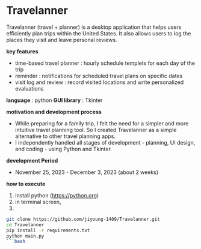 # Travelanner
Travelanner (travel + planner) is a desktop application that helps users efficiently plan trips within the United States. It also allows users to log the places they visit and leave personal reviews.

**key features**
- time-based travel planner : hourly schedule templets for each day of the trip
- reminder : notifications for scheduled travel plans on specific dates
- visit log and review : record visited locations and write personalized evaluations

**language** : python
**GUI library** : Tkinter

**motivation and development process** 
- While preparing for a family trip, I felt the need for a simpler and more intuitive travel planning tool. So I created Travelanner as a simple alternative to other travel planning apps. 
- I independently handled all stages of development - planning, UI design, and coding - using Python and Tkinter.

**development Period**
- November 25, 2023 - December 3, 2023 (about 2 weeks)

**how to execute**
1. install python (https://python.org)
2. in terminal screen,
3. 
```bash
git clone https://github.com/jiyoung-1409/Travelanner.git
cd Travelanner
pip install -r requirements.txt
python main.py
```bash
